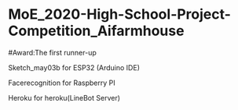 # MoE_2020-High-School-Project-Competition_Aifarmhouse
#Award:The first runner-up

Sketch_may03b for ESP32 (Arduino IDE)


Facerecognition for Raspberry PI


Heroku for heroku(LineBot Server)
